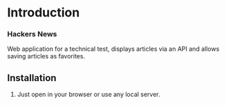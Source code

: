 # Introduction

<div>
   <h3>Hackers News</h3>

   <p>Web application for a technical test, displays articles via an API and allows saving articles as favorites.</p>
</div>

## Installation

1. Just open in your browser or use any local server.
